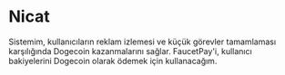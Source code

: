 # Nicat
Sistemim, kullanıcıların reklam izlemesi ve küçük görevler tamamlaması karşılığında Dogecoin kazanmalarını sağlar. FaucetPay'i, kullanıcı bakiyelerini Dogecoin olarak ödemek için kullanacağım.
